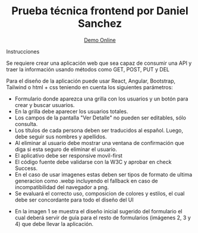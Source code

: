 <div align="center">
  <h1>Prueba técnica frontend por Daniel Sanchez</h1>
  <a href="https://danxschz.github.io/promotec-test">Demo Online</a>
</div>

Instrucciones

Se requiere crear una aplicación web que sea capaz de consumir una API y traer la información usando métodos como GET, POST, PUT y DEL

Para el diseño de la aplicación puede usar React, Angular, Bootstrap, Tailwind o html + css teniendo en cuenta los siguientes parámetros:

- Formulario donde aparezca una grilla con los usuarios y un botón para crear y buscar usuarios.
- En la grilla debe aparecer los usuarios totales.
- Los campos de la pantalla "Ver Detalle" no pueden ser editables, sólo consulta.
- Los títulos de cada persona deben ser traducidos al español. Luego, debe seguir sus nombres y apellidos.
- Al eliminar al usuario debe mostrar una ventana de confirmación que diga si esta seguro de eliminar el usuario.
- El aplicativo debe ser responsive movil-first
- El código fuente debe validarse con la W3C y aprobar en check Success.
- En el caso de usar imagenes estas deben ser tipos de formato de ultima generacion como .webp incluyendo el fallback en caso de incompatibilidad del navegador a png.
- Se evaluará el correcto uso, composicion de colores y estilos, el cual debe ser concordante para todo el diseño del UI
* En la imagen 1 se muestra el diseño inicial sugerido del formulario el cual deberá servir de guía para el resto de formularios (imágenes 2, 3 y 4) que debe llevar la aplicación.

